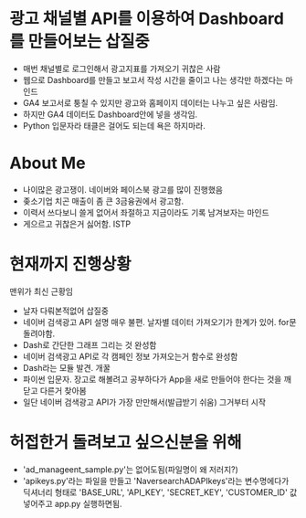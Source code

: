# 광고 채널별 API를 이용하여 Dashboard를 만들어보는 삽질중

- 매번 채널별로 로그인해서 광고지표를 가져오기 귀찮은 사람
- 웹으로 Dashboard를 만들고 보고서 작성 시간을 줄이고 나는 생각만 하겠다는 마인드
- GA4 보고서로 퉁칠 수 있지만 광고와 홈페이지 데이터는 나누고 싶은 사람임.
- 하지만 GA4 데이터도 Dashboard안에 넣을 생각임.
- Python 입문자라 태클은 걸어도 되는데 욕은 하지마라.

# About Me

- 나이많은 광고쟁이. 네이버와 페이스북 광고를 많이 진행했음
- 좆소기업 치곤 매출이 좀 큰 3금융권에서 광고함.
- 이력서 쓰다보니 쓸게 없어서 좌절하고 지금이라도 기록 남겨보자는 마인드
- 게으르고 귀찮은거 싫어함. ISTP

# 현재까지 진행상황
 맨위가 최신 근황임

- 날자 다뤄본적없어 삽질중
- 네이버 검색광고 API 설명 매우 불편. 날자별 데이터 가져오기가 한계가 있어. for문 돌려야함. 
- Dash로 간단한 그래프 그리는 것 완성함
- 네이버 검색광고 API로 각 캠페인 정보 가져오는거 함수로 완성함
- Dash라는 모듈 발견. 개꿀
- 파이썬 입문자. 장고로 해볼려고 공부하다가 App을 새로 만들어야 한다는 것을 깨닫고 다른거 찾아봄
- 일단 네이버 검색광고 API가 가장 만만해서(발급받기 쉬움) 그거부터 시작

# 허접한거 돌려보고 싶으신분을 위해

- 'ad_manageent_sample.py'는 없어도됨(파일명이 왜 저러지?)
- 'apikeys.py'라는 파일을 만들고 'NaversearchADAPIkeys'라는 변수명에다가 딕셔너리 형태로 
'BASE_URL', 'API_KEY', 'SECRET_KEY', 'CUSTOMER_ID' 값 넣어주고 app.py 실행하면됨.
